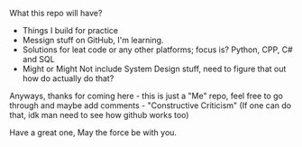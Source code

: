 What this repo will have?

- Things I build for practice
- Messign stuff on GitHub, I'm learning.
- Solutions for leat code or any other platforms; focus is? Python, CPP, C# and SQL
- Might or Might Not include System Design stuff, need to figure that out how do actually do that?

Anyways, thanks for coming here - this is just a "Me" repo, feel free to go through and maybe add comments - "Constructive Criticism" (If one can do that, idk man need to see how github works too)

Have a great one, May the force be with you.
